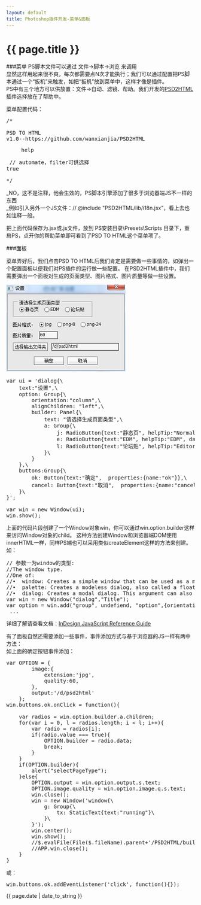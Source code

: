 ```yaml
---
layout: default
title: Photoshop插件开发-菜单&面板
---
```

# {{ page.title }}  



###菜单
PS脚本文件可以通过 文件->脚本->浏览 来调用  
显然这样用起来很不爽，每次都需要点N次才能执行；我们可以通过配置把PS脚本通过一个“扳机”来触发，如把“扳机”放到菜单中，这样才像是插件。  
PS中有三个地方可以供放置：文件->自动、滤镜、帮助。我们开发的[PSD2HTML](https://github.com/wanxianjia/PSD2HTML)插件选择放在了帮助中。

菜单配置代码：

<pre>
/*
<javascriptresource> 
<name>PSD TO HTML</name> 
<about>v1.0--https://github.com/wanxianjia/PSD2HTML</about> 
<menu>help</menu> // automate，filter可供选择
<enableinfo>true</enableinfo> 
</javascriptresource>
*/
</pre>

_NO，这不是注释，他会生效的，PS脚本引擎添加了很多于浏览器端JS不一样的东西  
_例如引入另外一个JS文件：// @include "PSD2HTML/lib/i18n.jsx"，看上去也如注释一般。  



把上面代码保存为.jsx或.js文件，放到 PS安装目录\Presets\Scripts 目录下，重启PS，点开你的帮助菜单即可看到了PSD TO HTML这个菜单项了。

###面板

菜单弄好后，我们点击PSD TO HTML后我们肯定是需要做一些事情的，如弹出一个配置面板以便我们对PS插件的运行做一些配置。
在PSD2HTML插件中，我们需要弹出一个面板对生成的页面类型、图片格式、图片质量等做一些设置。

![Foo](img/panel.jpg)

<pre>
var ui = 'dialog{\
    text:"设置",\
    option: Group{\
        orientation:"column",\
        alignChildren: "left",\
        builder: Panel{\
            text: "请选择生成页面类型",\
            a: Group{\
                j: RadioButton{text:"静态页", helpTip:"Normal page", data:"normal",value:true}\
                e: RadioButton{text:"EDM", helpTip:"EDM", data:"EDM"},\
                l: RadioButton{text:"论坛贴", helpTip:"Editor code", data:"BBS"}\
            }\
        }
    },\
    buttons:Group{\
        ok: Button{text:"确定",  properties:{name:"ok"}},\
        cancel: Button{text:"取消",  properties:{name:"cancel"}}\
    }\
}';

var win = new Window(ui);
win.show();
</pre>
上面的代码片段创建了一个Window对象win，你可以通过win.option.builder这样来访问Window对象的child。
这种方法创建Window和浏览器端DOM使用innerHTML一样，同样PS端也可以采用类似createElement这样的方法来创建。  
如：
<pre>
// 参数一为window的类型:
//The window type. 
//One of: 
//•  window: Creates a simple window that can be used as a main window for an application. (Not supported by Photoshop CS3.) 
//•  palette: Creates a modeless dialog, also called a floating palette. (Not supported by Photoshop CS3.) 
//•  dialog: Creates a modal dialog. This argument can also be a ScriptUI resource specification; in that case, all other arguments are ignored. 
var win = new Window("dialog","Title"); 
var option = win.add("group", undefiend, "option",{orientation:"column",alignChildren:"left"});
 ...
</pre>

详细了解请查看文档：[InDesign JavaScript Reference Guide](http://www.jongware.com/idjshelp.html)

有了面板自然还需要添加一些事件，事件添加方式与基于浏览器的JS一样有两中方法：  
如上面的确定按钮事件添加：
<pre>
var OPTION = {
		image:{
			extension:'jpg',
			quality:60,
		},
		output:'/d/psd2html'
	};
win.buttons.ok.onClick = function(){
    
    var radios = win.option.builder.a.children;
    for(var i = 0, l = radios.length; i < l; i++){
        var radio = radios[i];
        if(radio.value === true){
            OPTION.builder = radio.data;
            break;
        }
    }
    if(OPTION.builder){
        alert("selectPageType");
    }else{
        OPTION.output = win.option.output.s.text;
        OPTION.image.quality = win.option.image.q.s.text;
        win.close();
        win = new Window('window{\
            g: Group{\
                tx: StaticText{text:"running"}\
            }\
        }');
        win.center();
        win.show();
        //$.evalFile(File($.fileName).parent+'/PSD2HTML/builder/toPage.jsx');       
        //APP.win.close();
    }
}
</pre>
或：
<pre>
win.buttons.ok.addEventListener('click', function(){});
</pre>
<p>{{ page.date | date_to_string }}</p>
